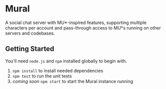 Mural
=====

A social chat server with MU*-inspired features, supporting multiple characters per account and pass-through access to MU*s running on other servers and codebases.

Getting Started
---------------
You'll need `node.js` and `npm` installed globally to begin with.

1. `npm install` to install needed dependencies
2. `npm test` to run the unit tests
3. _coming soon_ `npm start` to start the Mural instance running 
